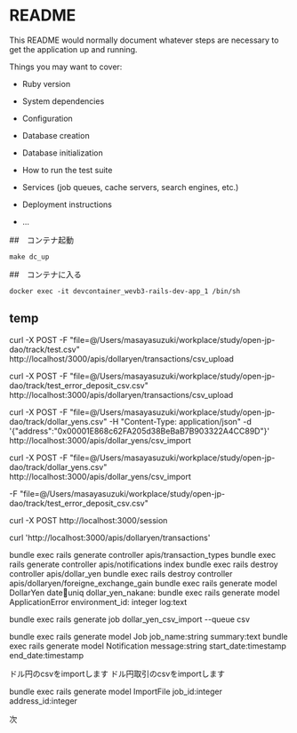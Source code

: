 # README

This README would normally document whatever steps are necessary to get the
application up and running.

Things you may want to cover:

* Ruby version

* System dependencies

* Configuration

* Database creation

* Database initialization

* How to run the test suite

* Services (job queues, cache servers, search engines, etc.)

* Deployment instructions

* ...

##　コンテナ起動

```
make dc_up
```

##　コンテナに入る

```
docker exec -it devcontainer_wevb3-rails-dev-app_1 /bin/sh
```

## temp

curl -X POST -F "file=@/Users/masayasuzuki/workplace/study/open-jp-dao/track/test.csv" http://localhost/3000/apis/dollaryen/transactions/csv_upload

curl -X POST -F "file=@/Users/masayasuzuki/workplace/study/open-jp-dao/track/test_error_deposit_csv.csv" http://localhost:3000/apis/dollaryen/transactions/csv_upload

curl -X POST -F "file=@/Users/masayasuzuki/workplace/study/open-jp-dao/track/dollar_yens.csv" -H "Content-Type: application/json" -d '{"address":"0x00001E868c62FA205d38BeBaB7B903322A4CC89D"}' http://localhost:3000/apis/dollar_yens/csv_import

curl -X POST -F "file=@/Users/masayasuzuki/workplace/study/open-jp-dao/track/dollar_yens.csv" http://localhost:3000/apis/dollar_yens/csv_import


-F "file=@/Users/masayasuzuki/workplace/study/open-jp-dao/track/test_error_deposit_csv.csv"

curl -X POST http://localhost:3000/session

curl  'http://localhost:3000/apis/dollaryen/transactions'

bundle exec rails generate controller apis/transaction_types
bundle exec rails generate controller apis/notifications index
bundle exec rails destroy controller apis/dollar_yen
bundle exec rails destroy controller apis/dollaryen/foreigne_exchange_gain
bundle exec rails generate model DollarYen date:date:uniq dollar_yen_nakane:
bundle exec rails generate model ApplicationError environment_id: integer log:text


bundle exec rails generate job dollar_yen_csv_import --queue csv

bundle exec rails generate model Job job_name:string summary:text
bundle exec rails generate model Notification message:string start_date:timestamp end_date:timestamp

ドル円のcsvをimportします
ドル円取引のcsvをimportします

bundle exec rails generate model ImportFile job_id:integer address_id:integer

次
